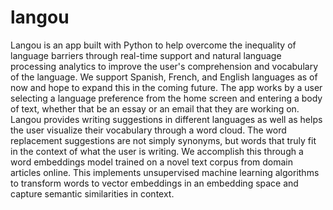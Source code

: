 # langou
Langou is an app built with Python to help overcome the inequality of language barriers through real-time support and natural language processing analytics to improve the user's comprehension and vocabulary of the language. We support Spanish, French, and English languages as of now and hope to expand this in the coming future. The app works by a user selecting a language preference from the home screen and entering a body of text, whether that
be an essay or an email that they are working on. Langou provides writing suggestions in different languages as well as helps the user visualize their vocabulary through a word cloud. The word replacement suggestions are not simply synonyms, but words that truly fit in the context of what
the user is writing. We accomplish this through a word embeddings model trained on a novel text corpus from domain articles online. This implements unsupervised machine learning algorithms to transform words to vector embeddings in an
embedding space and capture semantic similarities in context.
